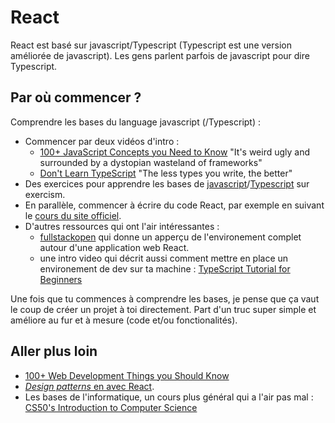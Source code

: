 # React 

React est basé sur javascript/Typescript (Typescript est une version améliorée de javascript).
Les gens parlent parfois de javascript pour dire Typescript.

## Par où commencer ?

Comprendre les bases du language javascript (/Typescript) :

- Commencer par deux vidéos d'intro :
  - [100+ JavaScript Concepts you Need to Know](https://www.youtube.com/watch?v=lkIFF4maKMU) "It's weird ugly and surrounded by a dystopian wasteland of frameworks"
  - [Don't Learn TypeScript](https://www.youtube.com/watch?v=kRiD6ZpAN_o) "The less types you write, the better"
- Des exercices pour apprendre les bases de [javascript](https://exercism.org/tracks/javascript)/[Typescript](https://exercism.org/tracks/typescript) sur exercism.
- En parallèle, commencer à écrire du code React, par exemple en suivant le [cours du site officiel](https://react.dev/learn).
- D'autres ressources qui ont l'air intéressantes :
  - [fullstackopen](https://fullstackopen.com/fr/) qui donne un apperçu de l'environement complet autour d'une application web React.
  - une intro video qui décrit aussi comment mettre en place un environement de dev sur ta machine : [TypeScript Tutorial for Beginners](https://www.youtube.com/watch?v=d56mG7DezGs)

Une fois que tu commences à comprendre les bases, je pense que ça vaut le coup de créer un projet à toi directement. Part d'un truc
super simple et améliore au fur et à mesure (code et/ou fonctionalités).

## Aller plus loin

- [100+ Web Development Things you Should Know](https://www.youtube.com/watch?v=erEgovG9WBs)
- [*Design patterns* en avec React](https://www.patterns.dev/posts).
- Les bases de l'informatique, un cours plus général qui a l'air pas mal : [CS50's Introduction to Computer Science](https://www.edx.org/course/introduction-computer-science-harvardx-cs50x)

